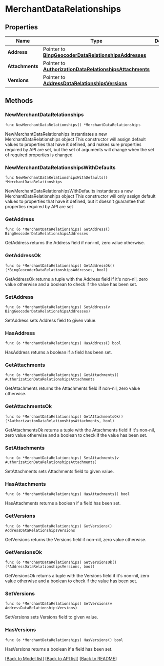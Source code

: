 # MerchantDataRelationships

## Properties

Name | Type | Description | Notes
------------ | ------------- | ------------- | -------------
**Address** | Pointer to [**BingGeocoderDataRelationshipsAddresses**](BingGeocoderDataRelationshipsAddresses.md) |  | [optional] 
**Attachments** | Pointer to [**AuthorizationDataRelationshipsAttachments**](AuthorizationDataRelationshipsAttachments.md) |  | [optional] 
**Versions** | Pointer to [**AddressDataRelationshipsVersions**](AddressDataRelationshipsVersions.md) |  | [optional] 

## Methods

### NewMerchantDataRelationships

`func NewMerchantDataRelationships() *MerchantDataRelationships`

NewMerchantDataRelationships instantiates a new MerchantDataRelationships object
This constructor will assign default values to properties that have it defined,
and makes sure properties required by API are set, but the set of arguments
will change when the set of required properties is changed

### NewMerchantDataRelationshipsWithDefaults

`func NewMerchantDataRelationshipsWithDefaults() *MerchantDataRelationships`

NewMerchantDataRelationshipsWithDefaults instantiates a new MerchantDataRelationships object
This constructor will only assign default values to properties that have it defined,
but it doesn't guarantee that properties required by API are set

### GetAddress

`func (o *MerchantDataRelationships) GetAddress() BingGeocoderDataRelationshipsAddresses`

GetAddress returns the Address field if non-nil, zero value otherwise.

### GetAddressOk

`func (o *MerchantDataRelationships) GetAddressOk() (*BingGeocoderDataRelationshipsAddresses, bool)`

GetAddressOk returns a tuple with the Address field if it's non-nil, zero value otherwise
and a boolean to check if the value has been set.

### SetAddress

`func (o *MerchantDataRelationships) SetAddress(v BingGeocoderDataRelationshipsAddresses)`

SetAddress sets Address field to given value.

### HasAddress

`func (o *MerchantDataRelationships) HasAddress() bool`

HasAddress returns a boolean if a field has been set.

### GetAttachments

`func (o *MerchantDataRelationships) GetAttachments() AuthorizationDataRelationshipsAttachments`

GetAttachments returns the Attachments field if non-nil, zero value otherwise.

### GetAttachmentsOk

`func (o *MerchantDataRelationships) GetAttachmentsOk() (*AuthorizationDataRelationshipsAttachments, bool)`

GetAttachmentsOk returns a tuple with the Attachments field if it's non-nil, zero value otherwise
and a boolean to check if the value has been set.

### SetAttachments

`func (o *MerchantDataRelationships) SetAttachments(v AuthorizationDataRelationshipsAttachments)`

SetAttachments sets Attachments field to given value.

### HasAttachments

`func (o *MerchantDataRelationships) HasAttachments() bool`

HasAttachments returns a boolean if a field has been set.

### GetVersions

`func (o *MerchantDataRelationships) GetVersions() AddressDataRelationshipsVersions`

GetVersions returns the Versions field if non-nil, zero value otherwise.

### GetVersionsOk

`func (o *MerchantDataRelationships) GetVersionsOk() (*AddressDataRelationshipsVersions, bool)`

GetVersionsOk returns a tuple with the Versions field if it's non-nil, zero value otherwise
and a boolean to check if the value has been set.

### SetVersions

`func (o *MerchantDataRelationships) SetVersions(v AddressDataRelationshipsVersions)`

SetVersions sets Versions field to given value.

### HasVersions

`func (o *MerchantDataRelationships) HasVersions() bool`

HasVersions returns a boolean if a field has been set.


[[Back to Model list]](../README.md#documentation-for-models) [[Back to API list]](../README.md#documentation-for-api-endpoints) [[Back to README]](../README.md)


